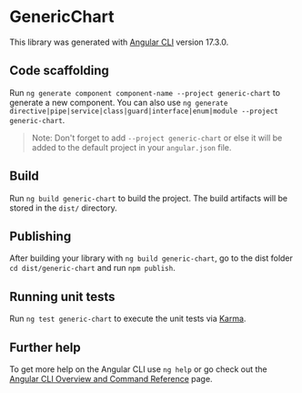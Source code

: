 # GenericChart

This library was generated with [Angular CLI](https://github.com/angular/angular-cli) version 17.3.0.

## Code scaffolding

Run `ng generate component component-name --project generic-chart` to generate a new component. You can also use `ng generate directive|pipe|service|class|guard|interface|enum|module --project generic-chart`.
> Note: Don't forget to add `--project generic-chart` or else it will be added to the default project in your `angular.json` file. 

## Build

Run `ng build generic-chart` to build the project. The build artifacts will be stored in the `dist/` directory.

## Publishing

After building your library with `ng build generic-chart`, go to the dist folder `cd dist/generic-chart` and run `npm publish`.

## Running unit tests

Run `ng test generic-chart` to execute the unit tests via [Karma](https://karma-runner.github.io).

## Further help

To get more help on the Angular CLI use `ng help` or go check out the [Angular CLI Overview and Command Reference](https://angular.io/cli) page.
